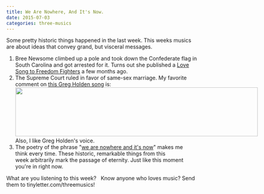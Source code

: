 ```yaml
---
title: We Are Nowhere, And It's Now.
date: 2015-07-03
categories: three-musics
---
```


Some pretty historic things happened in the last week. This weeks musics are about ideas that convey grand, but visceral messages.

<ol>
	<li>Bree Newsome climbed up a pole and took down the Confederate flag in South Carolina and got arrested for it. Turns out she published a <a href="https://soundcloud.com/breenewsome/staystrong">Love Song to Freedom Fighters</a> a few months ago. </li>
	<li>The Supreme Court ruled in favor of same-sex marriage. My favorite comment on <a href="https://www.youtube.com/watch?v=NDXo9Fra5ew">this Greg Holden song</a> is: <a href="https://www.youtube.com/watch?v=NDXo9Fra5ew" target="_blank"><img class="tl-email-image" data-id="286445" height="129" src="https://gallery.tinyletterapp.com/2b9ddbe5bcd443ed550266ef508a378df7927a70/images/7b5c6c0d-694f-403c-b1d4-081d016f8a2d.png" style="width: 640px; max-width: 640px;" width="640"></a> Also, I like Greg Holden's voice.</li>
	<li>The poetry of the phrase "<a href="https://www.youtube.com/watch?v=iZc2ylAwRf8">we are nowhere and it's now</a>" makes me think every time. These historic, remarkable things from this week arbitrarily mark the passage of eternity. Just like this moment you're in right now.</li>
</ol>
What are you listening to this week?
 
Know anyone who loves music? Send them to tinyletter.com/threemusics!
